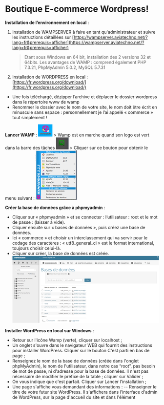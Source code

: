 # Boutique E-commerce Wordpress!

**Installation de l’environnement en local** :

1. Installation de WAMPSERVER à faire en tant qu'administrateur et suivre les instructions détaillées sur [https://wampserver.aviatechno.net/?lang=fr&prerequis=afficher](https://wampserver.aviatechno.net/?lang=fr&prerequis=afficher)

	> Etant sous Windows en 64 bit, installation des 2 versions 32 et 64bits.
Les avantages de WAMP : comprend également PHP 7.3.21, PhpMyAdmin 5.0.2, MySQL 5.7.31

2. Installation de WORDPRESS en local : [https://fr.wordpress.org/download/](https://fr.wordpress.org/download/)

- Une fois téléchargé, dézipper l’archive et déplacer le dossier wordpress dans le répertoire www de wamp
- Renommer le dossier avec le nom de votre site, le nom doit être écrit en minuscule sans espace : personnellement je l’ai appelé « commerce » tout simplement !

**Lancer WAMP** :
![logo Wamp](./ScreenShots/Image1.png)
	> Wamp est en marche quand son logo est vert dans la barre des tâches ![Bouton Wamp](./ScreenShots/Image2.png)
	> Cliquer sur ce bouton pour obtenir le menu suivant : ![Menu Wamp](./ScreenShots/Image3.png)

**Créer la base de données grâce à phpmyadmin** :
- Cliquer sur « phpmyadmin » et se connecter : l’utilisateur : root et le mot de passe : (laisser à vide).
- Cliquer ensuite sur « bases de données », puis créez une base de données.
- Ici « commerce » et choisir un interclassement qui va servir pour le codage des caractères : « utf8_general_ci » est le format international, toujours choisir celui-là.
- Cliquer sur créer, la base de données est créée.
![Menu Wamp](./ScreenShots/Image4.png)

**Installer WordPress en local sur Windows** :
- Retour sur l'icône Wamp (verte), cliquer sur localhost ;
- Un onglet s'ouvre dans le navigateur WEB qui fournit des instructions pour installer WordPress. Cliquer sur le bouton C'est parti en bas de page ;
- Renseignez le nom de la base de données (créée dans l'onglet phpMyAdmin), le nom de l'utilisateur, dans notre cas “root”, pas besoin de mot de passe, ni d'adresse pour la base de données. Il n'est pas nécessaire de modifier le préfixe de la table ; cliquer sur Valider ;
- On vous indique que c'est parfait. Cliquer sur Lancer l'installation ;
- Une page s'affiche vous demandant des informations :
-- Renseigner le titre de votre futur site WordPress. Il s'affichera dans l'interface d'admin de WordPress, sur la page d'accueil du site et dans l'élément <title> du code source de vos pages Web ;
-- Compléter le champ Nom d'utilisateur et le champ Mot de passe pour vous créer un profil utilisateur et accédez à l'admin de votre site Web ;
-- Insérer votre adresse mail pour recevoir les notifications d'activités de votre site et le lien de renouvellement de mot de passe. Cette fonction sera opérationnelle lorsque votre site sera en ligne et que votre hébergeur autorise la fonction email sur votre serveur ;
-- Il n'est pas utile de cocher la case de visibilité auprès des moteurs de recherche. Nous sommes en local ;
- Cliquer sur Installer ;
- Cliquer sur Se connecter et renseigner vos identifiant et mot de passe ;
- Vous avez désormais accès à l'admin : pour visualiser votre site WordPress en local, cliquez sur le nom de votre site situé en haut à gauche dans la barre noire de l'administration.

Pour construire mon site,
1. j’ai choisi
- un thème : Honeypress
- un plugin e-commerce : WooCommerce
- un plugin SEO : The SEO Framework
- un plugin Multilingue : GTranslate
- un plugin RGPD (Règlement Général pour la Protection des Données) : GDPR Cookie Consent

2. j’ai donné un intitulé à mon site « Mécén@Solidaire – le B @ BA des B.A. ! »

3. je lui ai attribué un logo

![Le site](./ScreenShots/Image5.png)

4. j’ai créé ou modifier les pages proposées afin d’intégrer notamment :
- une page produits « Nos mécénats » : 3 produits dans une catégorie « Mécénat de compétences » : ces produits seront automatiquement enregistrés dans ma base de données :

![la BDD](./ScreenShots/Image6.png)

- une page « Mentions légales et conditions de vente »

Crédit Images Pixabay.

